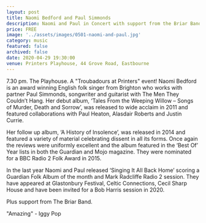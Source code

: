 ```yaml
---
layout: post
title: Naomi Bedford and Paul Simmonds 
description: Naomi and Paul in Concert with support from the Briar Band
price: FREE
image: '../assets/images/0501-naomi-and-paul.jpg'
category: music
featured: false
archived: false
date: 2020-04-29 19:30:00
venue: Printers Playhouse, 44 Grove Road, Eastbourne
---
```


7.30 pm.  The Playhouse.  A "Troubadours at Printers" event!
Naomi Bedford is an award winning English folk singer from Brighton who works with partner Paul Simmonds, songwriter and guitarist with The Men They Couldn’t Hang. Her debut album, ‘Tales From the Weeping Willow – Songs of Murder, Death and Sorrow’, was released to wide acclaim in 2011 and featured collaborations with Paul Heaton, Alasdair Roberts and Justin Currie. 

Her follow up album, ‘A History of Insolence’, was released in 2014 and featured a variety of material celebrating dissent in all its forms. Once again the reviews were uniformly excellent and the album featured in the ‘Best Of’ Year lists in both the Guardian and Mojo magazine. They were nominated for a BBC Radio 2 Folk Award in 2015.

In the last year Naomi and Paul released ‘Singing It All Back Home’ scoring a Guardian Folk Album of the month and Mark Radcliffe Radio 2 session. They have appeared at Glastonbury Festival, Celtic Connections, Cecil Sharp House and have been invited for a Bob Harris session in 2020.

Plus support from The Briar Band. 
 
"Amazing"  -  Iggy Pop